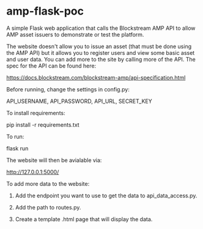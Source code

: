 # amp-flask-poc

A simple Flask web application that calls the Blockstream AMP API to allow AMP asset issuers to demonstrate or test the platform.

The website doesn't allow you to issue an asset (that must be done using the AMP API) but it allows you to register users and
view some basic asset and user data. You can add more to the site by calling more of the API. The spec for the API can be found here:

https://docs.blockstream.com/blockstream-amp/api-specification.html

Before running, change the settings in config.py:

API_USERNAME, API_PASSWORD, API_URL, SECRET_KEY

To install requirements:

pip install -r requirements.txt

To run:

flask run

The website will then be avialable via:

http://127.0.0.1:5000/

To add more data to the website:

1. Add the endpoint you want to use to get the data to api_data_access.py.

2. Add the path to routes.py.

3. Create a template .html page that will display the data.
